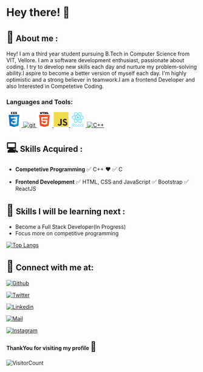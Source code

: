# Hey there! 👋

## <span style='font-size:30px;'>&#128587;</span> About me :
Hey! I am a third year student pursuing B.Tech in Computer Science from  VIT, Vellore.
I am a software development enthusiast, passionate about coding. I try to develop new skills each day and nurture my problem-solving ability.I aspire to become a better version of myself each day. I'm highly optimistic and a strong believer in teamwork.I am a frontend Developer and also Interested in Competetive Coding. 

<h3 align="left">Languages and Tools:</h3>
<p align="left">
<a href="https://www.w3schools.com/css/" target="_blank"> <img src="https://raw.githubusercontent.com/devicons/devicon/master/icons/css3/css3-original-wordmark.svg" alt="css3" width="40" height="40"/> </a>   <a href="https://git-scm.com/" target="_blank"> <img src="https://www.vectorlogo.zone/logos/git-scm/git-scm-icon.svg" alt="git" width="40" height="40"/> </a>      <a href="https://www.w3.org/html/" target="_blank"> <img src="https://raw.githubusercontent.com/devicons/devicon/master/icons/html5/html5-original-wordmark.svg" alt="html5" width="40" height="40"/> </a>    <a href="https://developer.mozilla.org/en-US/docs/Web/JavaScript" target="_blank"> <img src="https://raw.githubusercontent.com/devicons/devicon/master/icons/javascript/javascript-original.svg" alt="javascript" width="40" height="40"/> </a>     <a href="https://reactjs.org/" target="_blank"> <img src="https://raw.githubusercontent.com/devicons/devicon/master/icons/react/react-original-wordmark.svg" alt="react" width="40" height="40"/> </a> <a href="https://www.w3schools.com/cpp/default.asp" target="_blank"><img src="https://upload.wikimedia.org/wikipedia/commons/thumb/1/18/ISO_C%2B%2B_Logo.svg/1200px-ISO_C%2B%2B_Logo.svg.png" alt="C++" width="40" height="40"/></a>

## <span style='font-size:30px;'>&#128187;</span> Skills Acquired :
- **Competetive Programming**
	<span style='font-size:15px;'>&#9989;</span> C++ ❤️
	<span style='font-size:15px;'>&#9989;</span> C


- **Frontend Development**
	<span style='font-size:15px;'>&#9989;</span> HTML, CSS and JavaScript
	<span style='font-size:15px;'>&#9989;</span> Bootstrap
	<span style='font-size:15px;'>&#9989;</span> ReactJS

## <span style='font-size:30px;'>&#128204;</span> Skills I will be learning next :
- Become a Full Stack Developer(In Progress)
- Focus more on competitive programming

[![Top Langs](https://github-readme-stats.vercel.app/api/top-langs/?username=shreeyakapoor190&layout=compact)](https://github.com/shreeyakapoor190/github-readme-stats)


## <span style='font-size:30px;'>&#128640;</span> Connect with me at:
[![Github](https://img.shields.io/github/followers/shreeyakapoor190?style=social)](https://github.com/shreeyakapoor190) 

[![Twitter](https://img.shields.io/twitter/follow/shreeya_kapoor?style=social)](https://twitter.com/shreeya_kapoor)

[![Linkedin](https://img.shields.io/badge/-Shreeya%20Kapoor-blue?style=flat-square&logo=linkedin&logoColor=white&link=https://https://www.linkedin.com/in/shreeya-kapoor-0512/)](https://www.linkedin.com/in/shreeya-kapoor-0512/)

[![Mail](https://img.shields.io/badge/-shreeyakapoor190@gmail.com-9cf?style=flat-square&logo=gmail&logoColor=red&link=https://mail.google.com/mail/u/0/?tab=rm&ogbl#inbox?compose=GTvVlcRzDDMSFRKStKgtVCbTNnhwhbbSxbpXpqqPjqFPJsxMgKJprfWWrqbtFxZrhmxBDrDKvXvjv)](mailto:shreeyakapoor190@gmail.com)

[![Instagram](https://img.shields.io/badge/-@shreeyakapoor190-ff69b4?style=flat-square&logo=instagram&logoColor=white&link=https://www.instagram.com/_shreeya.kapoor190/)](https://www.instagram.com/_shreeya.kapoor190/)


#### ThankYou for visiting my profile <span style='font-size:25px;'>&#128420;</span>

![VisitorCount](https://profile-counter.glitch.me/shreeyakapoor190/count.svg)
<br>